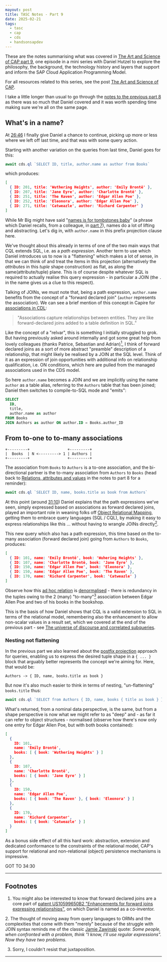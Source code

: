 ```yaml
---
mayout: post
title: TASC Notes - Part 9
date: 2025-02-21
tags:
  - tasc
  - cap
  - cds
  - handsonsapdev
---
```


These are the notes summarising what was covered in [The Art and Science of CAP part 9][1], one episode in a mini series with Daniel Hutzel to explore the philosophy, the background, the technology history and layers that support and inform the SAP Cloud Application Programming Model.

For all resources related to this series, see the post [The Art and Science of CAP][2].

I take a little longer than usual to go through the [notes to the previous part 8][3] as there was so much that Daniel covered and it was worth spending time making sure we're all on the same page.

## What's in a name?

At [26:46][4] I finally give Daniel a chance to continue, picking up more or less where we left off last time, and that was with some query action.

Starting with another variation on the queries from last time, Daniel goes for this:

```javascript
await cds.ql `SELECT ID, title, author.name as author from Books`
```

which produces:

```json
[
  { ID: 201, title: 'Wuthering Heights', author: 'Emily Brontë' },
  { ID: 207, title: 'Jane Eyre', author: 'Charlotte Brontë' },
  { ID: 251, title: 'The Raven', author: 'Edgar Allen Poe' },
  { ID: 252, title: 'Eleonora', author: 'Edgar Allen Poe' },
  { ID: 271, title: 'Catweazle', author: 'Richard Carpenter' }
]
```

While Mr Big might have said "[names is for tombstones baby][6]" (a phrase which Daniel recalls, from a colleague, in [part 7][8]), names do a lot of lifting and abstracting. Let's dig in, with `author.name` in this prefix projection clause here. 

We've thought about this already in terms of one of the two main ways that CQL extends SQL, i.e. as a _path expression_. Another term to use which Daniel introduces us to now is a "flattening" which makes a lot of sense, in that we can think of and treat the items in this projection (alternatively the _attributes_ in this _tuple_ shape construction) as flat, as along the same(attribute/tuple) plane. This is of course despite whatever SQL is required to actually realise this query expression - in particular a JOIN (the `.` in the name gives us a clue to this respect).

Talking of JOINs, we must note that, being a path expression, `author.name` benefits from the concept of a "forward declared join" (`author` represents the association). We can see a brief mention of this concept in Capire for [associations in CDL][7]:

> "Associations capture relationships between entities. They are like forward-declared joins added to a table definition in SQL."

Like the concept of a "relvar", this is something I initially struggled to grok. But having previously asked around internally and got some great help from lovely colleagues (thanks Patrice, Sebastian and Adrian)[<sup>1</sup>](#footnote-1), I think of forward declared joins as a sort of more abstract "preamble" description of a relationship, that might likely be realised by a JOIN at the SQL level. Think of it as an expression of join opportunities with additional info on relationship qualification, i.e. ON conditions, which here are pulled from the managed associations used in the CDS model.

So here `author.name` becomes a JOIN and we are implicitly using the name `author` as a table alias, referring to the `Authors` table that has been joined; Daniel then switches to compile-to-SQL mode and "emits":

```sql
SELECT
  ID,
  title,
  author.name as author
FROM Books
JOIN Authors as author ON author.ID = Books.author_ID
```

## From to-one to to-many associations

```text
+---------+                 +---------+
|  Books  | N <---------> 1 | Authors |
+---------+                 +---------+
```

The association from `Books` to `Authors` is a to-one association, and the bi-directional partner is the to-many association from `Authors` to `Books` (head back to [Relations, attributes and values][10] in the notes to part 8 for a reminder):

```javascript
await cds.ql `SELECT ID, name, books.title as book from Authors`
```

At this point (around [31:10][13]) Daniel explains that the path expressions we've seen, simply expressed based on associations as forward declared joins, played an important role in weaning folks off [Object Relational Mapping][11], getting them to embrace query languages (SQL / CQL), by making it easy to express relationships like this ... without having to wrangle JOINs directly[<sup>2</sup>](#footnote-2).

This new query which also has a path expression, this time based on the to-many association (forward declared join) going from `Authors` to `Books`, produces:

```json
[
  { ID: 101, name: 'Emily Brontë', book: 'Wuhering Heights' },
  { ID: 107, name: 'Charlotte Brontë, book: 'Jane Eyre' },
  { ID: 150, name: 'Edgar Allen Poe', book: 'Eleonora' },
  { ID: 150, name: 'Edgar Allen Poe', book: 'The Raven' },
  { ID: 170, name: 'Richard Carpenter', book: 'Catweazle' }
]
```

Observe how this [ad hoc relation][14] is [denormalised][15] - there is redundancy in the tuples owing to the 2 (many) "to-many"[<sup>3</sup>](#footnote-3) association between Edgar Allen Poe and two of his books in the bookshop.

This is the basis of how Daniel shows that CQL is a valid extension to SQL in terms of the relational model, remembering also the enhancement to allow non-scalar values in a result set, which we covered at the end of the previous part - see [The universe of discourse and correlated subqueries][16].

### Nesting not flattening

In the previous part we also learned about the [postfix projection][17] approach for queries, enabling us to express the desired tuple shape in a `{ ... }` block that arguably better represents the concept we're aiming for. Here, that would be:

```text
Authors -> { ID, name, books.title as book }
```

But now it's also much easier to think in terms of nesting, "un-flattening" `books.title` thus:

```javascript
await cds.ql `SELECT from Authors { ID, name, books { title as book } }`
```

What's returned, from a nominal data perspective, is the same, but from a shape perspective is now what we might refer to as "deep" and - as far it can refer to object structures - normalised (observe how there's now only one entry for Edgar Allen Poe, but with both books contained):

```json
[
  {
    ID: 101,
    name: 'Emily Brontë',
    books: [ { book: 'Wuthering Heights' } ]
  },
  {
    ID: 107,
    name: 'Charlotte Brontë',
    books: [ { book: 'Jane Eyre' } ]
  },
  {
    ID: 150,
    name: 'Edgar Allen Poe',
    books: [ { book: 'The Raven' }, { book: 'Eleonora' } ]
  },
  {
    ID: 170,
    name: 'Richard Carpenter',
    books: [ { book: 'Catweazle' } ]
  }
]
```

As a bonus side effect of all this hard work: abstraction, extension and dedicated conformance to the constraints of the relational model, CAP's support for relational and non-relational (object) persistence mechanisms is impressive.

GOT TO 34:30


---

<a name="footnotes"></a>
## Footnotes

<a name="footnote-1"></a>
1. You might also be interested to know that forward declared joins are a core part of [patent US10599650B2 "Enhancements for forward joins expressing relationships"][9], on which Daniel is named as a co-inventor.

<a name="footnote-2"></a>
2. The thought of moving away from query languages to ORMs and the complexities that come with them "merely" because of the struggle with JOIN syntax reminds me of the classic [Jamie Zawinski][12] quote: _Some people, when confronted with a problem, think "I know, I'll use regular expressions". Now they have two problems_.

3. Sorry, I couldn't resist that juxtaposition.

---

[1]: https://www.youtube.com/watch?v=Tz7TTM1pOIk
[2]: /blog/posts/2024/12/06/the-art-and-science-of-cap/
[3]: /blog/posts/2025/02/14/tasc-notes-part-8/
[4]: https://www.youtube.com/live/Tz7TTM1pOIk?t=1606
[5]: /blog/posts/2017/02/19/the-beauty-of-recursion-and-list-machinery/#initial-recognition
[6]: https://youtu.be/7pMWa33uVVE
[7]: https://cap.cloud.sap/docs/cds/cdl#associations
[8]: /blog/posts/2025/02/07/tasc-notes-part-7/
[9]: https://patents.google.com/patent/US10599650B2/en
[10]: /blog/posts/2025/02/14/tasc-notes-part-8/#relations-attributes-and-values
[11]: https://en.wikipedia.org/wiki/Object%E2%80%93relational_mapping
[12]: https://en.wikipedia.org/wiki/Jamie_Zawinski
[13]: https://www.youtube.com/live/Tz7TTM1pOIk?t=1870
[14]: /blog/posts/2025/02/14/tasc-notes-part-8/#ad-hoc-relation
[15]: https://en.wikipedia.org/wiki/Denormalization
[16]: /blog/posts/2025/02/14/tasc-notes-part-8/#the-universe-of-discourse-and-correlated-subqueries
[17]: /blog/posts/2025/02/14/tasc-notes-part-8/#postfix-projections-and-set-theory
